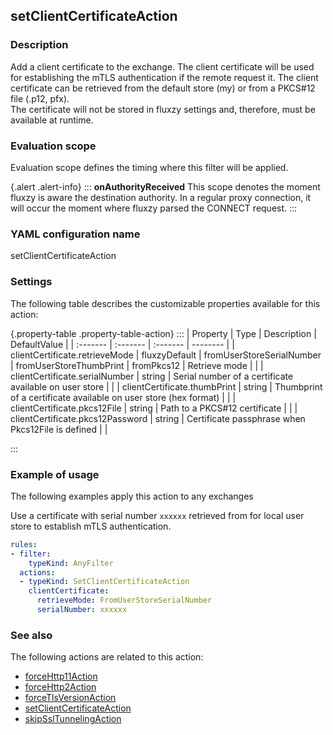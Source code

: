 ## setClientCertificateAction

### Description

Add a client certificate to the exchange. The client certificate will be used for establishing the mTLS authentication if the remote request it. The client certificate can be retrieved from the default store (my) or from a PKCS#12 file (.p12, pfx). <br/>The certificate will not be stored in fluxzy settings and, therefore, must be available at runtime. 

### Evaluation scope

Evaluation scope defines the timing where this filter will be applied. 

{.alert .alert-info}
:::
**onAuthorityReceived** This scope denotes the moment fluxzy is aware the destination authority. In a regular proxy connection, it will occur the moment where fluxzy parsed the CONNECT request.
:::

### YAML configuration name

setClientCertificateAction

### Settings

The following table describes the customizable properties available for this action: 

{.property-table .property-table-action}
:::
| Property | Type | Description | DefaultValue |
| :------- | :------- | :------- | -------- |
| clientCertificate.retrieveMode | fluxzyDefault \| fromUserStoreSerialNumber \| fromUserStoreThumbPrint \| fromPkcs12 | Retrieve mode |  |
| clientCertificate.serialNumber | string | Serial number of a certificate available on user store |  |
| clientCertificate.thumbPrint | string | Thumbprint of a certificate available on user store (hex format) |  |
| clientCertificate.pkcs12File | string | Path to a PKCS#12 certificate |  |
| clientCertificate.pkcs12Password | string | Certificate passphrase when Pkcs12File is defined |  |

:::
### Example of usage

The following examples apply this action to any exchanges

Use a certificate with serial number `xxxxxx` retrieved from for local user store to establish mTLS authentication.

```yaml
rules:
- filter:
    typeKind: AnyFilter
  actions:
  - typeKind: SetClientCertificateAction
    clientCertificate:
      retrieveMode: FromUserStoreSerialNumber
      serialNumber: xxxxxx
```



### See also

The following actions are related to this action: 

 - [forceHttp11Action](forceHttp11Action)
 - [forceHttp2Action](forceHttp2Action)
 - [forceTlsVersionAction](forceTlsVersionAction)
 - [setClientCertificateAction](setClientCertificateAction)
 - [skipSslTunnelingAction](skipSslTunnelingAction)

